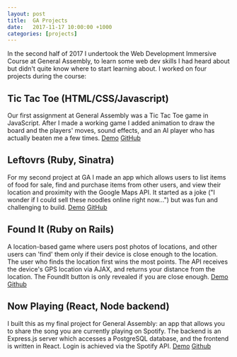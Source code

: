 ```yaml
---
layout: post
title:  GA Projects
date:   2017-11-17 10:00:00 +1000
categories: [projects]
---
```


In the second half of 2017 I undertook the Web Development Immersive Course at General Assembly, to learn some web dev skills I had heard about but didn't quite know where to start learning about. I worked on four projects during the course:

## Tic Tac Toe (HTML/CSS/Javascript)

Our first assignment at General Assembly was a Tic Tac Toe game in JavaScript. After I made a working game I added animation to draw the board and the players' moves, sound effects, and an AI player who has actually beaten me a few times.
[Demo](https://ryanmonro.github.io/tictactoe/) [GitHub](https://github.com/ryanmonro/tictactoe)
              
## Leftovrs (Ruby, Sinatra)

For my second project at GA I made an app which allows users to list items of food for sale, find and purchase items from other users, and view their location and proximity with the Google Maps API. It started as a joke ("I wonder if I could sell these noodles online right now...") but was fun and challenging to build.
[Demo](https://frozen-earth-59140.herokuapp.com) [GitHub](http://www.github.com/ryanmonro/leftovrs)
                
## Found It (Ruby on Rails)

A location-based game where users post photos of locations, and other users can 'find' them only if their device is close enough to the location. The user who finds the location first wins the most points. The API receives the device's GPS location via AJAX, and returns your distance from the location. The FoundIt button is only revealed if you are close enough.
[Demo](https://foundit13.herokuapp.com) [Github](http://www.github.com/ryanmonro/foundit)

## Now Playing (React, Node backend)

I built this as my final project for General Assembly: an app that allows you to share the song you are currently playing on Spotify. The backend is an Express.js server which accesses a PostgreSQL database, and the frontend is written in React. Login is achieved via the Spotify API.
[Demo](https://nowplaying13.herokuapp.com)
[Github](http://www.github.com/ryanmonro/nowplaying)